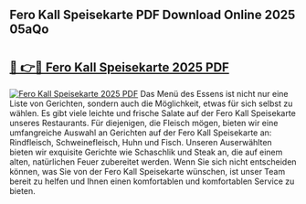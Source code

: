 ## Fero Kall Speisekarte PDF Download Online 2025 05aQo

# <h2><a href="http://gcbcwqk.nevu.top/?p=Fero+Kall+Speisekarte">🔗 👉🔴 Fero Kall Speisekarte 2025 PDF</a></h2>

[![Fero Kall Speisekarte 2025 PDF](https://i.imgur.com/dBaPXMq.png)](http://gcbcwqk.nevu.top/?p=Fero+Kall+Speisekarte)
Das Menü des Essens ist nicht nur eine Liste von Gerichten, sondern auch die Möglichkeit, etwas für sich selbst zu wählen. Es gibt viele leichte und frische Salate auf der Fero Kall Speisekarte unseres Restaurants. Für diejenigen, die Fleisch mögen, bieten wir eine umfangreiche Auswahl an Gerichten auf der Fero Kall Speisekarte an: Rindfleisch, Schweinefleisch, Huhn und Fisch. Unseren Auserwählten bieten wir exquisite Gerichte wie Schaschlik und Steak an, die auf einem alten, natürlichen Feuer zubereitet werden. Wenn Sie sich nicht entscheiden können, was Sie von der Fero Kall Speisekarte wünschen, ist unser Team bereit zu helfen und Ihnen einen komfortablen und komfortablen Service zu bieten.
